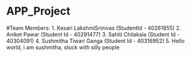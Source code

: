 # APP_Project

#Team Members:
    1. Kesari LakshmiSrinivas (StudentId - 40261855)
    2. Aniket Pawar (Student Id - 40291477)
    3. Sahiti Chilakala (Student Id - 40304091)
    4. Sushmitha Tiwari Ganga (Student Id - 40316952)
    5. Hello world, i am sushmitha, stuck with silly people
    
